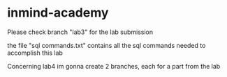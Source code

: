 # inmind-academy

Please check branch "lab3" for the lab submission

the file "sql commands.txt" contains all the sql commands needed to accomplish this lab

Concerning lab4 im gonna create 2 branches, each for a part from the lab

